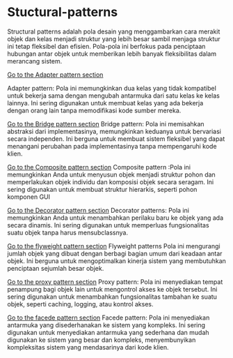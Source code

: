 # Stuctural-patterns

Structural patterns adalah pola desain yang menggambarkan cara merakit objek dan kelas menjadi struktur yang lebih besar sambil menjaga struktur ini tetap fleksibel dan efisien. Pola-pola ini berfokus pada penciptaan hubungan antar objek untuk memberikan lebih banyak fleksibilitas dalam merancang sistem.

[Go to the Adapter pattern section](./adapter_patterns/README.md#Adapter-pattern)

Adapter pattern: Pola ini memungkinkan dua kelas yang tidak kompatibel untuk bekerja sama dengan mengubah antarmuka dari satu kelas ke kelas lainnya. Ini sering digunakan untuk membuat kelas yang ada bekerja dengan orang lain tanpa memodifikasi kode sumber mereka.

[Go to the Bridge pattern section](./bridge_patterns/README.md#Bridge-pattern)
Bridge pattern: Pola ini memisahkan abstraksi dari implementasinya, memungkinkan keduanya untuk bervariasi secara independen. Ini berguna untuk membuat sistem fleksibel yang dapat menangani perubahan pada implementasinya tanpa mempengaruhi kode klien.

[Go to the Composite pattern section](./composite_patterns/README.md#Composite-pattern)
Composite pattern :Pola ini memungkinkan Anda untuk menyusun objek menjadi struktur pohon dan memperlakukan objek individu dan komposisi objek secara seragam. Ini sering digunakan untuk membuat struktur hierarkis, seperti pohon komponen GUI

[Go to the Decorator pattern section](./decorator_patterns/README.md#Decorator-pattern)
Decorator patterns: Pola ini memungkinkan Anda untuk menambahkan perilaku baru ke objek yang ada secara dinamis. Ini sering digunakan untuk memperluas fungsionalitas suatu objek tanpa harus mensubclassnya.

[Go to the flyweight pattern section](./flyweight_pattern/README.md#Flyweight-pattern)
Flyweight patterns Pola ini mengurangi jumlah objek yang dibuat dengan berbagi bagian umum dari keadaan antar objek. Ini berguna untuk mengoptimalkan kinerja sistem yang membutuhkan penciptaan sejumlah besar objek.

[Go to the proxy pattern section](./proxy_patterns/README.md#Proxy-pattern)
Proxy pattern: Pola ini menyediakan tempat penampung bagi objek lain untuk mengontrol akses ke objek tersebut. Ini sering digunakan untuk menambahkan fungsionalitas tambahan ke suatu objek, seperti caching, logging, atau kontrol akses.

[Go to the facede pattern section](./facede_patterns/README.md#Facede-pattern)
Facede pattern: Pola ini menyediakan antarmuka yang disederhanakan ke sistem yang kompleks. Ini sering digunakan untuk menyediakan antarmuka yang sederhana dan mudah digunakan ke sistem yang besar dan kompleks, menyembunyikan kompleksitas sistem yang mendasarinya dari kode klien.
